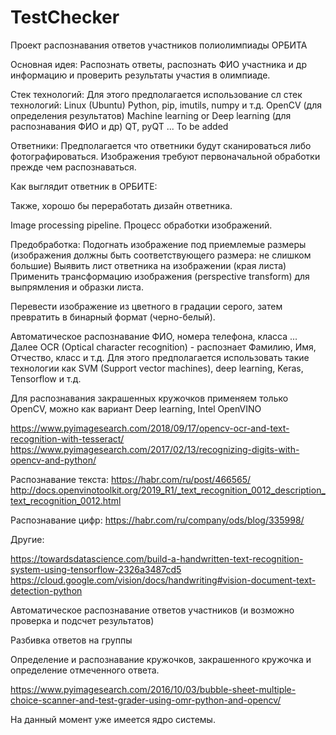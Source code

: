 # TestChecker

Проект распознавания ответов участников полиолимпиады ОРБИТА

Основная идея:
Распознать ответы, распознать ФИО участника и др информацию и проверить результаты участия в олимпиаде.

Стек технологий:
Для этого предполагается использование сл стек технологий:
Linux (Ubuntu)
Python, pip, imutils, numpy и т.д.
OpenCV (для определения результатов)
Machine learning or Deep learning (для распознавания ФИО и др)
QT, pyQT ...
To be added

Ответники:
Предполагается что ответники будут сканироваться либо фотографироваться. Изображения требуют первоначальной обработки прежде чем распознаваться.

Как выглядит ответник в ОРБИТЕ:

Также, хорошо бы переработать дизайн ответника.


Image processing pipeline. Процесс обработки изображений.

Предобработка:
Подогнать изображение под приемлемые размеры (изображения должны быть соответствующего размера: не слишком большие)
Выявить лист ответника на изображении (края листа)
Применить трансформацию изображения (perspective transform) для выпрямления и образки листа.

Перевести изображение из цветного в градации серого, затем превратить в бинарный формат (черно-белый).

Автоматическое распознавание ФИО, номера телефона, класса ...
Далее OCR (Optical character recognition) - распознает Фамилию, Имя, Отчество, класс и т.д. Для этого предполагается использовать такие технологии как SVM (Support vector machines), deep learning, Keras, Tensorflow и т.д.

Для распознавания закрашенных кружочков применяем только OpenCV, можно как вариант Deep learning, Intel OpenVINO

https://www.pyimagesearch.com/2018/09/17/opencv-ocr-and-text-recognition-with-tesseract/
https://www.pyimagesearch.com/2017/02/13/recognizing-digits-with-opencv-and-python/

Распознавание текста:
https://habr.com/ru/post/466565/ 
http://docs.openvinotoolkit.org/2019_R1/_text_recognition_0012_description_text_recognition_0012.html

Распознавание цифр:
https://habr.com/ru/company/ods/blog/335998/


Другие:

https://towardsdatascience.com/build-a-handwritten-text-recognition-system-using-tensorflow-2326a3487cd5
https://cloud.google.com/vision/docs/handwriting#vision-document-text-detection-python


Автоматическое распознавание ответов участников (и возможно проверка и подсчет результатов)

Разбивка ответов на группы

Определение и распознавание кружочков, закрашенного кружочка и определение отмеченного ответа.

https://www.pyimagesearch.com/2016/10/03/bubble-sheet-multiple-choice-scanner-and-test-grader-using-omr-python-and-opencv/

На данный момент уже имеется ядро системы. 
